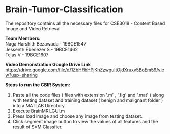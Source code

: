 # Brain-Tumor-Classification

The repository contains all the necessary files for CSE3018 - Content Based Image and Video Retrieval

<b>Team Members:</b><br>
Naga Harshith Bezawada - 19BCE1547
<br>Jessenth Ebenezer S - 19BCE1462
<br>Tejas V - 19BCE1607

<b>Video Demonstration Google Drive Link</b><br>
https://drive.google.com/file/d/1ZbHFbHPjKhZzwgultOjdXruxv5BoEm59/view?usp=sharing

<b>Steps to run the CBIR System:</b>

1. Paste all the code files ( files with extension '.m' , '.fig' and '.mat' ) along with testing dataset and training dataset ( benign and malignant folder ) into a MATLAB Directory.
2. Execute BrainMRI_GUI.m
4. Press load image and choose any image from testing dataset.
5. Click segment image button to view the values of all features and the result of SVM Classfier.
